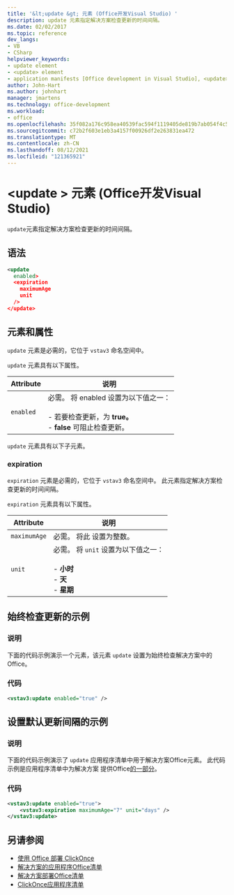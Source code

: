 ```yaml
---
title: '&lt;update &gt; 元素 (Office开发Visual Studio) '
description: update 元素指定解决方案检查更新的时间间隔。
ms.date: 02/02/2017
ms.topic: reference
dev_langs:
- VB
- CSharp
helpviewer_keywords:
- update element
- <update> element
- application manifests [Office development in Visual Studio], <update> element
author: John-Hart
ms.author: johnhart
manager: jmartens
ms.technology: office-development
ms.workload:
- office
ms.openlocfilehash: 35f082a176c958ea40539fac594f1119405de819b7ab054f4c51010aff2044a3
ms.sourcegitcommit: c72b2f603e1eb3a4157f00926df2e263831ea472
ms.translationtype: MT
ms.contentlocale: zh-CN
ms.lasthandoff: 08/12/2021
ms.locfileid: "121365921"
---
```

# <a name="ltupdategt-element-office-development-in-visual-studio"></a>&lt;update &gt; 元素 (Office开发Visual Studio) 
  `update`元素指定解决方案检查更新的时间间隔。

## <a name="syntax"></a>语法

```xml
<update
  enabled>
  <expiration
    maximumAge
    unit
  />
</update>
```

## <a name="elements-and-attributes"></a>元素和属性
 `update` 元素是必需的，它位于 `vstav3` 命名空间中。

 `update` 元素具有以下属性。

|Attribute|说明|
|---------------|-----------------|
|`enabled`|必需。 将 enabled 设置为以下值之一：<br /><br /> -   若要检查更新，为 **true。**<br />-   **false** 可阻止检查更新。|

 `update` 元素具有以下子元素。

### <a name="expiration"></a>expiration
 `expiration` 元素是必需的，它位于 `vstav3` 命名空间中。 此元素指定解决方案检查更新的时间间隔。

 `expiration` 元素具有以下属性。

|Attribute|说明|
|---------------|-----------------|
|`maximumAge`| 必需。 将此 设置为整数。|
|`unit`|必需。 将 `unit` 设置为以下值之一：<br /><br /> -   **小时**<br />-   **天**<br />-   **星期**|

## <a name="example-of-always-checking-for-updates"></a>始终检查更新的示例

### <a name="description"></a>说明
 下面的代码示例演示一个元素，该元素 `update` 设置为始终检查解决方案中的Office。

### <a name="code"></a>代码

```xml
<vstav3:update enabled="true" />
```

## <a name="example-of-setting-a-default-update-interval"></a>设置默认更新间隔的示例

### <a name="description"></a>说明
 下面的代码示例演示了 `update` 应用程序清单中用于解决方案Office元素。 此代码示例是应用程序清单中为解决方案 提供Office[的一部分](../vsto/application-manifests-for-office-solutions.md)。

### <a name="code"></a>代码

```xml
<vstav3:update enabled="true">
    <vstav3:expiration maximumAge="7" unit="days" />
</vstav3:update>
```

## <a name="see-also"></a>另请参阅

- [使用 Office 部署 ClickOnce](../vsto/deploying-an-office-solution-by-using-clickonce.md)
- [解决方案的应用程序Office清单](../vsto/application-manifests-for-office-solutions.md)
- [解决方案部署Office清单](../vsto/deployment-manifests-for-office-solutions.md)
- [ClickOnce应用程序清单](../deployment/clickonce-application-manifest.md)
